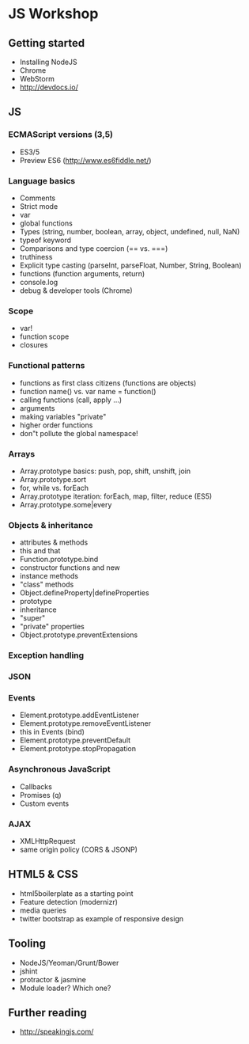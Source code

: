 # JS Workshop

## Getting started

* Installing NodeJS
* Chrome
* WebStorm
* http://devdocs.io/

## JS

### ECMAScript versions (3,5)

* ES3/5
* Preview ES6 (http://www.es6fiddle.net/)


### Language basics

* Comments
* Strict mode
* var
* global functions
* Types (string, number, boolean, array, object, undefined, null, NaN)
* typeof keyword
* Comparisons and type coercion (== vs. ===)
* truthiness
* Explicit type casting (parseInt, parseFloat, Number, String, Boolean)
* functions (function arguments, return)
* console.log
* debug & developer tools (Chrome)


### Scope

* var!
* function scope
* closures


### Functional patterns

* functions as first class citizens (functions are objects)
* function name() vs. var name = function()
* calling functions (call, apply ...)
* arguments
* making variables "private"
* higher order functions
* don"t pollute the global namespace!


### Arrays

* Array.prototype basics: push, pop, shift, unshift, join
* Array.prototype.sort
* for, while vs. forEach
* Array.prototype iteration: forEach, map, filter, reduce (ES5)
* Array.prototype.some|every


### Objects & inheritance

* attributes & methods
* this and that
* Function.prototype.bind
* constructor functions and new
* instance methods
* "class" methods
* Object.defineProperty|defineProperties
* prototype
* inheritance
* "super"
* "private" properties
* Object.prototype.preventExtensions


### Exception handling

### JSON

### Events

* Element.prototype.addEventListener
* Element.prototype.removeEventListener
* this in Events (bind)
* Element.prototype.preventDefault
* Element.prototype.stopPropagation

### Asynchronous JavaScript

* Callbacks
* Promises (q)
* Custom events

### AJAX
* XMLHttpRequest
* same origin policy (CORS & JSONP)

## HTML5 & CSS

* html5boilerplate as a starting point
* Feature detection (modernizr)
* media queries
* twitter bootstrap as example of responsive design


## Tooling

* NodeJS/Yeoman/Grunt/Bower
* jshint
* protractor & jasmine
* Module loader? Which one?

## 

## Further reading

* http://speakingjs.com/
